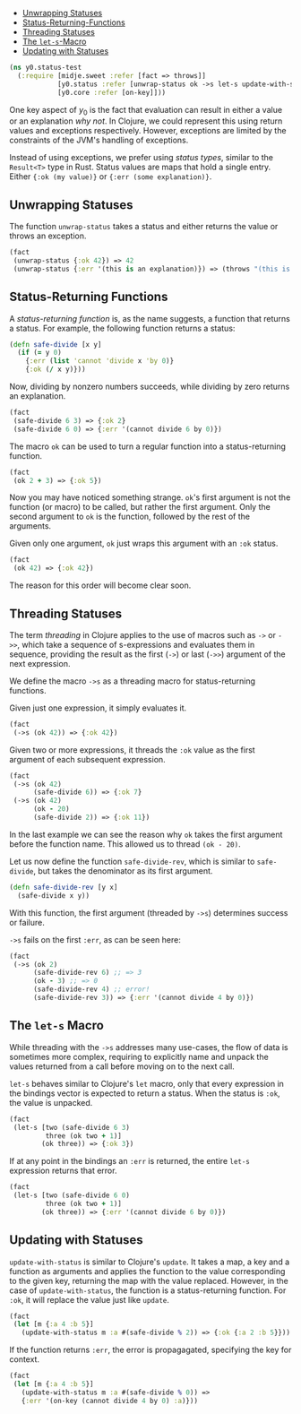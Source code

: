   * [Unwrapping Statuses](#unwrapping-statuses)
  * [Status-Returning-Functions](#status-returning-functions)
  * [Threading Statuses](#threading-statuses)
  * [The `let-s`-Macro](#the-`let-s`-macro)
  * [Updating with Statuses](#updating-with-statuses)
```clojure
(ns y0.status-test
  (:require [midje.sweet :refer [fact => throws]]
            [y0.status :refer [unwrap-status ok ->s let-s update-with-status]]
            [y0.core :refer [on-key]]))

```
One key aspect of $y_0$ is the fact that evaluation can result in either a value or an explanation _why not_.
In Clojure, we could represent this using return values and exceptions respectively. However, exceptions
are limited by the constraints of the JVM's handling of exceptions.

Instead of using exceptions, we prefer using _status types_, similar to the `Result<T>` type in Rust.
Status values are maps that hold a single entry. Either `{:ok (my value)}` or `{:err (some explanation)}`.

## Unwrapping Statuses

The function `unwrap-status` takes a status and either returns the value or throws an exception.
```clojure
(fact
 (unwrap-status {:ok 42}) => 42
 (unwrap-status {:err '(this is an explanation)}) => (throws "(this is an explanation)"))

```
## Status-Returning Functions

A _status-returning function_ is, as the name suggests, a function that returns a status.
For example, the following function returns a status:
```clojure
(defn safe-divide [x y]
  (if (= y 0)
    {:err (list 'cannot 'divide x 'by 0)}
    {:ok (/ x y)}))

```
Now, dividing by nonzero numbers succeeds, while dividing by zero returns an explanation.
```clojure
(fact
 (safe-divide 6 3) => {:ok 2}
 (safe-divide 6 0) => {:err '(cannot divide 6 by 0)})

```
The macro `ok` can be used to turn a regular function into a status-returning function.
```clojure
(fact
 (ok 2 + 3) => {:ok 5})

```
Now you may have noticed something strange. `ok`'s first argument is not the function (or macro) to be
called, but rather the first argument. Only the second argument to `ok` is the function, followed by the
rest of the arguments.

Given only one argument, `ok` just wraps this argument with an `:ok` status.
```clojure
(fact
 (ok 42) => {:ok 42})

```
The reason for this order will become clear soon.

## Threading Statuses

The term _threading_ in Clojure applies to the use of macros such as `->` or `->>`, which take a sequence
of s-expressions and evaluates them in sequence, providing the result as the first (`->`) or last (`->>`)
argument of the next expression.

We define the macro `->s` as a threading macro for status-returning functions.

Given just one expression, it simply evaluates it.
```clojure
(fact
 (->s (ok 42)) => {:ok 42})

```
Given two or more expressions, it threads the `:ok` value as the first argument of each subsequent expression.
```clojure
(fact
 (->s (ok 42)
      (safe-divide 6)) => {:ok 7}
 (->s (ok 42)
      (ok - 20)
      (safe-divide 2)) => {:ok 11})

```
In the last example we can see the reason why `ok` takes the first argument before the function name. This 
allowed us to thread `(ok - 20)`.

Let us now define the function `safe-divide-rev`, which is similar to `safe-divide`, but takes the denominator
as its first argument.
```clojure
(defn safe-divide-rev [y x]
  (safe-divide x y))

```
With this function, the first argument (threaded by `->s`) determines success or failure.

`->s` fails on the first `:err`, as can be seen here:
```clojure
(fact
 (->s (ok 2)
      (safe-divide-rev 6) ;; => 3
      (ok - 3) ;; => 0
      (safe-divide-rev 4) ;; error!
      (safe-divide-rev 3)) => {:err '(cannot divide 4 by 0)})

```
## The `let-s` Macro

While threading with the `->s` addresses many use-cases, the flow of data is sometimes more complex, requiring
to explicitly name and unpack the values returned from a call before moving on to the next call.

`let-s` behaves similar to Clojure's `let` macro, only that every expression in the bindings vector is expected
to return a status. When the status is `:ok`, the value is unpacked.
```clojure
(fact
 (let-s [two (safe-divide 6 3)
         three (ok two + 1)]
        (ok three)) => {:ok 3})

```
If at any point in the bindings an `:err` is returned, the entire `let-s` expression returns that error.
```clojure
(fact
 (let-s [two (safe-divide 6 0)
         three (ok two + 1)]
        (ok three)) => {:err '(cannot divide 6 by 0)})

```
## Updating with Statuses

`update-with-status` is similar to Clojure's `update`. It takes a map, a key and a function
as arguments and applies the function to the value corresponding to the given key, returning
the map with the value replaced. However, in the case of `update-with-status`, the function
is a status-returning function. For `:ok`, it will replace the value just like `update`.
```clojure
(fact
 (let [m {:a 4 :b 5}]
   (update-with-status m :a #(safe-divide % 2)) => {:ok {:a 2 :b 5}}))

```
If the function returns `:err`, the error is propagagated, specifying the key for context.
```clojure
(fact
 (let [m {:a 4 :b 5}]
   (update-with-status m :a #(safe-divide % 0)) => 
   {:err '(on-key (cannot divide 4 by 0) :a)}))
```

